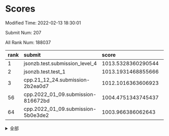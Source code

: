 # Scores

Modified Time: 2022-02-13 18:30:01

Submit Num: 207

All Rank Num: 188037

| rank |               submit               |       score        |       sigma        | pk_num |
| :--- | :--------------------------------- | :----------------- | :----------------- | :----- |
| 1    | jsonzb.test.submission_level_4     | 1013.5328360290544 | 0.8216442896782871 | 3632   |
| 2    | jsonzb.test.test_1                 | 1013.1931468855666 | 0.8212110055766969 | 3637   |
| 3    | cpp.21_12_24.submission-2b2ea0d7   | 1012.1016363606923 | 0.7899149992388765 | 3633   |
| 56   | cpp.2022_01_09.submission-816672bd | 1004.4751343745437 | 0.7007859314778404 | 3634   |
| 64   | cpp.2022_01_09.submission-5b0e3de2 | 1003.966386062643  | 0.734026308052755  | 3635   |


<details>
<summary>全部</summary>

| rank |                 submit                 |       score        |       sigma        | pk_num |
| :--- | :------------------------------------- | :----------------- | :----------------- | :----- |
| 1    | jsonzb.test.submission_level_4         | 1013.5328360290544 | 0.8216442896782871 | 3632   |
| 2    | jsonzb.test.test_1                     | 1013.1931468855666 | 0.8212110055766969 | 3637   |
| 3    | cpp.21_12_24.submission-2b2ea0d7       | 1012.1016363606923 | 0.7899149992388765 | 3633   |
| 4    | gobigger.level_3.submission_level_3_38 | 1011.5000799698355 | 0.7744018328657656 | 3631   |
| 5    | gobigger.level_3.submission_level_3_12 | 1011.3030742668353 | 0.7646354614457082 | 3634   |
| 6    | gobigger.level_3.submission_level_3_9  | 1011.0565442175173 | 0.7574282680620615 | 3635   |
| 7    | gobigger.level_3.submission_level_3_26 | 1011.0353547795899 | 0.7817688726043909 | 3636   |
| 8    | gobigger.level_3.submission_level_3_42 | 1011.0258341805429 | 0.7787196429979439 | 3631   |
| 9    | gobigger.level_3.submission_level_3_41 | 1010.8996482435825 | 0.7860057681132193 | 3636   |
| 10   | gobigger.level_3.submission_level_3_3  | 1010.8517589836526 | 0.7596828467929132 | 3637   |
| 11   | gobigger.level_3.submission_level_3_2  | 1010.8205296859826 | 0.7920058659816422 | 3628   |
| 12   | gobigger.level_3.submission_level_3_7  | 1010.7852954744717 | 0.7517421241362915 | 3633   |
| 13   | gobigger.level_3.submission_level_3_39 | 1010.7144969496044 | 0.7683900930208113 | 3634   |
| 14   | gobigger.level_3.submission_level_3_11 | 1010.489526204897  | 0.7521889280094383 | 3636   |
| 15   | gobigger.level_3.submission_level_3_31 | 1010.4177041481098 | 0.7697126557212861 | 3627   |
| 16   | gobigger.level_3.submission_level_3_23 | 1010.3342613046384 | 0.7722928087752771 | 3633   |
| 17   | gobigger.level_3.submission_level_3_43 | 1010.3311634077869 | 0.7745256559648039 | 3634   |
| 18   | gobigger.level_3.submission_level_3_49 | 1010.3204347295464 | 0.7720689701082654 | 3630   |
| 19   | gobigger.level_3.submission_level_3_4  | 1010.3121415620299 | 0.7764230628581072 | 3633   |
| 20   | gobigger.level_3.submission_level_3_1  | 1010.2592497119723 | 0.7570098358925134 | 3633   |
| 21   | gobigger.level_3.submission_level_3_40 | 1010.2567513099174 | 0.7687019450101673 | 3635   |
| 22   | gobigger.level_3.submission_level_3_27 | 1010.2408197423432 | 0.7689297620048622 | 3633   |
| 23   | gobigger.level_3.submission_level_3_5  | 1010.1203315016975 | 0.7791665887714594 | 3635   |
| 24   | gobigger.level_3.submission_level_3_46 | 1010.113454022529  | 0.7755955093331552 | 3634   |
| 25   | gobigger.level_3.submission_level_3_44 | 1010.0604472350985 | 0.7662696485724562 | 3630   |
| 26   | gobigger.level_3.submission_level_3_13 | 1010.0281824079538 | 0.761145867105822  | 3638   |
| 27   | gobigger.level_3.submission_level_3_33 | 1009.9585554019908 | 0.7565997202063387 | 3633   |
| 28   | gobigger.level_3.submission_level_3_28 | 1009.9326277921663 | 0.7522307297452527 | 3633   |
| 29   | gobigger.level_3.submission_level_3_14 | 1009.930660140738  | 0.7467748192087755 | 3635   |
| 30   | gobigger.level_3.submission_level_3_29 | 1009.8859244459546 | 0.7664359270054707 | 3634   |
| 31   | gobigger.level_3.submission_level_3_30 | 1009.8857073787468 | 0.7552203414088909 | 3639   |
| 32   | gobigger.level_3.submission_level_3_36 | 1009.8523241475876 | 0.7676829348165969 | 3636   |
| 33   | gobigger.level_3.submission_level_3_20 | 1009.851933067086  | 0.7735100189239437 | 3630   |
| 34   | gobigger.level_3.submission_level_3_37 | 1009.8005590448233 | 0.7550826199534524 | 3638   |
| 35   | gobigger.level_3.submission_level_3_6  | 1009.790556236216  | 0.7387489362946917 | 3634   |
| 36   | gobigger.level_3.submission_level_3_19 | 1009.7765413968376 | 0.7525604958491929 | 3630   |
| 37   | gobigger.level_3.submission_level_3_15 | 1009.7067386140031 | 0.7749981352151855 | 3633   |
| 38   | gobigger.level_3.submission_level_3_16 | 1009.6784911752133 | 0.7661036103543899 | 3634   |
| 39   | gobigger.level_3.submission_level_3_24 | 1009.608408527242  | 0.7552622922775043 | 3632   |
| 40   | gobigger.level_3.submission_level_3_8  | 1009.5835349412492 | 0.7462384380430854 | 3631   |
| 41   | gobigger.level_3.submission_level_3_18 | 1009.1845162555488 | 0.7534148829786427 | 3636   |
| 42   | gobigger.level_3.submission_level_3_25 | 1009.1575910211851 | 0.7463000446136683 | 3633   |
| 43   | gobigger.level_3.submission_level_3_47 | 1009.1087968695783 | 0.7567188737931315 | 3634   |
| 44   | gobigger.level_3.submission_level_3_45 | 1009.0896092569815 | 0.7375897436724822 | 3632   |
| 45   | gobigger.level_3.submission_level_3_34 | 1009.0738251336026 | 0.750052510106341  | 3638   |
| 46   | gobigger.level_3.submission_level_3_35 | 1009.0271269056126 | 0.7382308032352259 | 3634   |
| 47   | gobigger.level_3.submission_level_3_48 | 1008.6236253111792 | 0.7506615239210876 | 3631   |
| 48   | gobigger.level_3.submission_level_3_10 | 1008.4753999121378 | 0.7496080716647877 | 3633   |
| 49   | gobigger.level_3.submission_level_3_22 | 1008.302832075352  | 0.7414088254653127 | 3631   |
| 50   | gobigger.level_3.submission_level_3_17 | 1008.2823031018595 | 0.7388999101270067 | 3636   |
| 51   | gobigger.level_3.submission_level_3_21 | 1008.2392610419431 | 0.742140951710865  | 3633   |
| 52   | gobigger.level_3.submission_level_3_32 | 1008.0630604415693 | 0.7388529606182476 | 3630   |
| 53   | gobigger.level_3.submission_level_3_0  | 1008.05123653662   | 0.7300551164020747 | 3628   |
| 54   | gobigger.level_1.submission_level_1_1  | 1004.9418271961276 | 0.7315766621809631 | 3631   |
| 55   | gobigger.level_1.submission_level_1_27 | 1004.6292629124084 | 0.7166575531426501 | 3631   |
| 56   | cpp.2022_01_09.submission-816672bd     | 1004.4751343745437 | 0.7007859314778404 | 3634   |
| 57   | gobigger.level_1.submission_level_1_23 | 1004.3906536397109 | 0.706761196899395  | 3630   |
| 58   | gobigger.level_1.submission_level_1_41 | 1004.3049101933931 | 0.7178833002266809 | 3637   |
| 59   | gobigger.level_1.submission_level_1_16 | 1004.2486669537471 | 0.7267124270055518 | 3633   |
| 60   | gobigger.level_1.submission_level_1_15 | 1004.1353667998972 | 0.721637780970776  | 3633   |
| 61   | gobigger.level_1.submission_level_1_39 | 1004.1118169199867 | 0.7273605754048924 | 3635   |
| 62   | gobigger.level_1.submission_level_1_44 | 1004.0438054271608 | 0.7210580891849931 | 3634   |
| 63   | gobigger.level_1.submission_level_1_24 | 1003.9668860249018 | 0.7205515010752224 | 3633   |
| 64   | cpp.2022_01_09.submission-5b0e3de2     | 1003.966386062643  | 0.734026308052755  | 3635   |
| 65   | gobigger.level_1.submission_level_1_32 | 1003.9203431502848 | 0.7208937288223236 | 3633   |
| 66   | gobigger.level_1.submission_level_1_22 | 1003.9038226236621 | 0.7131129695431269 | 3635   |
| 67   | gobigger.level_1.submission_level_1_6  | 1003.8974228136274 | 0.715289782927193  | 3637   |
| 68   | gobigger.level_1.submission_level_1_2  | 1003.873776017132  | 0.697939989785319  | 3637   |
| 69   | gobigger.level_1.submission_level_1_37 | 1003.8065551149689 | 0.7184876103791386 | 3634   |
| 70   | gobigger.level_1.submission_level_1_47 | 1003.7892602228468 | 0.7058301430492055 | 3633   |
| 71   | gobigger.level_1.submission_level_1_18 | 1003.7676808741354 | 0.7189078017919275 | 3629   |
| 72   | gobigger.level_1.submission_level_1_17 | 1003.764513920148  | 0.7261141268885192 | 3632   |
| 73   | gobigger.level_1.submission_level_1_21 | 1003.7328339511921 | 0.7102699829360697 | 3630   |
| 74   | gobigger.level_1.submission_level_1_13 | 1003.6719350252754 | 0.7236332119071188 | 3634   |
| 75   | gobigger.level_1.submission_level_1_19 | 1003.6537292249865 | 0.7156641235223241 | 3635   |
| 76   | gobigger.level_1.submission_level_1_5  | 1003.5961301710835 | 0.7224942483446842 | 3631   |
| 77   | gobigger.level_1.submission_level_1_7  | 1003.5584972699154 | 0.7177256698308512 | 3630   |
| 78   | gobigger.level_1.submission_level_1_34 | 1003.4651378569808 | 0.7075554050305646 | 3636   |
| 79   | gobigger.level_1.submission_level_1_4  | 1003.4621324176582 | 0.7063807718464357 | 3631   |
| 80   | gobigger.level_1.submission_level_1_33 | 1003.4148107416477 | 0.7203138829431471 | 3628   |
| 81   | gobigger.level_1.submission_level_1_20 | 1003.2910194728511 | 0.7144465651460162 | 3638   |
| 82   | gobigger.level_1.submission_level_1_11 | 1003.2754362925913 | 0.7286703661199341 | 3629   |
| 83   | gobigger.level_1.submission_level_1_49 | 1003.2031757638396 | 0.7197466658505355 | 3634   |
| 84   | gobigger.level_1.submission_level_1_3  | 1003.1596249938457 | 0.7131545551949193 | 3632   |
| 85   | gobigger.level_1.submission_level_1_0  | 1003.1146740615983 | 0.7200180017768976 | 3633   |
| 86   | gobigger.level_1.submission_level_1_45 | 1003.1125999714004 | 0.7195150893811186 | 3633   |
| 87   | gobigger.level_1.submission_level_1_30 | 1003.0678592819888 | 0.7103051593555283 | 3635   |
| 88   | gobigger.level_1.submission_level_1_36 | 1003.0286992475319 | 0.7136053956030131 | 3637   |
| 89   | gobigger.level_1.submission_level_1_35 | 1003.0193193925207 | 0.7094208984804801 | 3631   |
| 90   | gobigger.level_1.submission_level_1_28 | 1002.9141213988431 | 0.7119130328582245 | 3627   |
| 91   | gobigger.level_1.submission_level_1_31 | 1002.902620437123  | 0.7169910047058624 | 3635   |
| 92   | gobigger.level_1.submission_level_1_14 | 1002.8937806090729 | 0.7243513746482958 | 3637   |
| 93   | gobigger.level_1.submission_level_1_10 | 1002.888040206449  | 0.7176040595295018 | 3636   |
| 94   | gobigger.level_1.submission_level_1_9  | 1002.7959752865478 | 0.7230688939030596 | 3627   |
| 95   | gobigger.level_1.submission_level_1_42 | 1002.7439880950017 | 0.7228086965420667 | 3632   |
| 96   | gobigger.level_1.submission_level_1_48 | 1002.7390181659792 | 0.7066724706816103 | 3632   |
| 97   | gobigger.level_1.submission_level_1_40 | 1002.7302724754484 | 0.7187196959707254 | 3635   |
| 98   | gobigger.level_1.submission_level_1_46 | 1002.6989854729877 | 0.702466620728564  | 3637   |
| 99   | gobigger.level_1.submission_level_1_8  | 1002.5239850797462 | 0.7137741496320907 | 3636   |
| 100  | gobigger.level_1.submission_level_1_29 | 1002.4109906517119 | 0.7063070030753945 | 3640   |
| 101  | gobigger.level_1.submission_level_1_43 | 1002.3944100287115 | 0.7041345710722339 | 3635   |
| 102  | gobigger.level_1.submission_level_1_26 | 1002.2388044551128 | 0.711944321689528  | 3634   |
| 103  | gobigger.level_1.submission_level_1_12 | 1002.1976121268959 | 0.7224820877613174 | 3637   |
| 104  | gobigger.level_1.submission_level_1_38 | 1001.7722358084714 | 0.7126553693556862 | 3633   |
| 105  | gobigger.level_1.submission_level_1_25 | 1001.488390898933  | 0.709879603657561  | 3624   |
| 106  | gobigger.random.submission_random_25   | 998.2477533110136  | 0.7055071144137972 | 3639   |
| 107  | gobigger.random.submission_random_18   | 997.0386138469022  | 0.7103330050377265 | 3631   |
| 108  | gobigger.random.submission_random_36   | 997.0047298769448  | 0.70954923579204   | 3639   |
| 109  | gobigger.random.submission_random_48   | 996.9661024842376  | 0.6995859255178282 | 3631   |
| 110  | gobigger.random.submission_random_26   | 996.8891545621763  | 0.7215211325800271 | 3636   |
| 111  | gobigger.random.submission_random_15   | 996.8288067994171  | 0.7013391075310301 | 3637   |
| 112  | gobigger.random.submission_random_39   | 996.7923022611375  | 0.7077605003261427 | 3634   |
| 113  | gobigger.random.submission_random_19   | 996.6847647808615  | 0.7013541034986721 | 3629   |
| 114  | gobigger.random.submission_random_8    | 996.6790270487459  | 0.7003406267999334 | 3634   |
| 115  | gobigger.random.submission_random_2    | 996.5871304428083  | 0.7092298599732569 | 3635   |
| 116  | gobigger.random.submission_random_10   | 996.5643231919322  | 0.706753376836634  | 3633   |
| 117  | gobigger.random.submission_random_42   | 996.5551761857321  | 0.7014977627067444 | 3635   |
| 118  | gobigger.random.submission_random_21   | 996.401760881194   | 0.7014786543673927 | 3634   |
| 119  | gobigger.random.submission_random_5    | 996.3543300366674  | 0.7230549003944878 | 3633   |
| 120  | gobigger.random.submission_random_6    | 996.2388183385248  | 0.693628236290383  | 3631   |
| 121  | gobigger.random.submission_random_12   | 996.1398176360372  | 0.7098019420753691 | 3636   |
| 122  | gobigger.random.submission_random_24   | 996.1371751281285  | 0.7127190727842898 | 3636   |
| 123  | gobigger.random.submission_random_7    | 996.1259007861075  | 0.7291619955897846 | 3635   |
| 124  | gobigger.random.submission_random_29   | 996.1022696819579  | 0.7142261561741434 | 3632   |
| 125  | gobigger.random.submission_random_23   | 996.098491448921   | 0.7049038874122531 | 3636   |
| 126  | gobigger.random.submission_random_37   | 996.0897937409424  | 0.714423435090825  | 3632   |
| 127  | gobigger.random.submission_random_22   | 996.0512718094219  | 0.7226087739660649 | 3634   |
| 128  | gobigger.random.submission_random_4    | 996.0365650258211  | 0.7154517391729622 | 3636   |
| 129  | gobigger.random.submission_random_41   | 995.9373594982613  | 0.7150734100733571 | 3636   |
| 130  | gobigger.random.submission_random_30   | 995.9059534304959  | 0.7367643528566591 | 3632   |
| 131  | gobigger.random.submission_random_49   | 995.902657717899   | 0.7109841643734871 | 3634   |
| 132  | gobigger.random.submission_random_28   | 995.8525493914216  | 0.6993482776867511 | 3637   |
| 133  | gobigger.random.submission_random_11   | 995.8468656745895  | 0.7072541748515708 | 3637   |
| 134  | gobigger.random.submission_random_33   | 995.8188287785407  | 0.7204910443467484 | 3637   |
| 135  | gobigger.random.submission_random_34   | 995.7981084425827  | 0.7235361779597493 | 3639   |
| 136  | gobigger.random.submission_random_45   | 995.7955271715189  | 0.6976744549223123 | 3631   |
| 137  | gobigger.random.submission_random_16   | 995.7514053881918  | 0.7194423439273813 | 3634   |
| 138  | gobigger.random.submission_random_47   | 995.7434310708206  | 0.7178865988277976 | 3632   |
| 139  | gobigger.random.submission_random_13   | 995.6772927580953  | 0.7174326025109663 | 3632   |
| 140  | gobigger.random.submission_random_35   | 995.648189970382   | 0.7121174195629951 | 3636   |
| 141  | gobigger.random.submission_random_43   | 995.6255588604115  | 0.7094691156551329 | 3632   |
| 142  | gobigger.random.submission_random_0    | 995.6172308708631  | 0.7086381632313222 | 3639   |
| 143  | gobigger.random.submission_random_27   | 995.5936998721307  | 0.7259411350815729 | 3637   |
| 144  | gobigger.random.submission_random_31   | 995.5883696985472  | 0.7122571080807374 | 3630   |
| 145  | gobigger.random.submission_random_20   | 995.5820800272998  | 0.7326409026668877 | 3631   |
| 146  | gobigger.random.submission_random_44   | 995.5293689304415  | 0.7187650154872672 | 3631   |
| 147  | gobigger.random.submission_random_17   | 995.38527835415    | 0.7025249458672207 | 3641   |
| 148  | gobigger.random.submission_random_46   | 995.3508874751125  | 0.71675552177974   | 3637   |
| 149  | gobigger.random.submission_random_40   | 995.2195544074973  | 0.7183250205160101 | 3634   |
| 150  | gobigger.random.submission_random_1    | 995.2105259929265  | 0.7048721340182834 | 3634   |
| 151  | gobigger.random.submission_random_38   | 995.1577843069533  | 0.7201521764308415 | 3633   |
| 152  | gobigger.random.submission_random_32   | 995.1491034412677  | 0.7089494996154891 | 3631   |
| 153  | gobigger.random.submission_random_14   | 995.0955568612433  | 0.7147952723939069 | 3634   |
| 154  | gobigger.random.submission_random_3    | 995.0672845532035  | 0.7254737473592202 | 3643   |
| 155  | gobigger.random.submission_random_9    | 995.0512378375005  | 0.7071853840825867 | 3634   |
| 156  | gobigger.level_2.submission_level_2_24 | 994.1791323730793  | 0.7191361158609699 | 3633   |
| 157  | gobigger.level_2.submission_level_2_1  | 993.8913092179785  | 0.7443987525517419 | 3632   |
| 158  | gobigger.level_2.submission_level_2_46 | 993.7294768974294  | 0.7298128354089275 | 3634   |
| 159  | gobigger.level_2.submission_level_2_45 | 993.3987601838764  | 0.7252159801152092 | 3634   |
| 160  | gobigger.level_2.submission_level_2_26 | 993.365187999143   | 0.738082055267279  | 3640   |
| 161  | gobigger.level_2.submission_level_2_4  | 993.2075198891695  | 0.7404489524968101 | 3633   |
| 162  | gobigger.level_2.submission_level_2_49 | 993.2009443365104  | 0.7285003063950063 | 3636   |
| 163  | gobigger.level_2.submission_level_2_11 | 993.0703174718391  | 0.7339772249868682 | 3633   |
| 164  | gobigger.level_2.submission_level_2_31 | 992.9968093866029  | 0.7319899742781857 | 3631   |
| 165  | gobigger.level_2.submission_level_2_42 | 992.7847113068916  | 0.7422412234003747 | 3631   |
| 166  | gobigger.level_2.submission_level_2_36 | 992.6952999695185  | 0.7562872132677029 | 3634   |
| 167  | gobigger.level_2.submission_level_2_39 | 992.6799790082082  | 0.7477729922038442 | 3635   |
| 168  | gobigger.level_2.submission_level_2_29 | 992.6744712365901  | 0.7456139104157063 | 3639   |
| 169  | gobigger.level_2.submission_level_2_43 | 992.5686545790984  | 0.735300496209746  | 3631   |
| 170  | gobigger.level_2.submission_level_2_2  | 992.5571217361232  | 0.7482944624848931 | 3635   |
| 171  | gobigger.level_2.submission_level_2_13 | 992.5344573797436  | 0.7292436579365779 | 3635   |
| 172  | gobigger.level_2.submission_level_2_0  | 992.5302466708002  | 0.7308655018321066 | 3631   |
| 173  | gobigger.level_2.submission_level_2_37 | 992.4751766066611  | 0.7407719921386026 | 3633   |
| 174  | gobigger.level_2.submission_level_2_40 | 992.4521294849637  | 0.7276108004604932 | 3635   |
| 175  | gobigger.level_2.submission_level_2_38 | 992.3098458726121  | 0.7468754347134501 | 3634   |
| 176  | gobigger.level_2.submission_level_2_8  | 992.1545554532366  | 0.7497238584479627 | 3635   |
| 177  | gobigger.level_2.submission_level_2_27 | 991.9987160761224  | 0.735078324030967  | 3637   |
| 178  | gobigger.level_2.submission_level_2_34 | 991.984573334315   | 0.7256981436516324 | 3633   |
| 179  | gobigger.level_2.submission_level_2_22 | 991.9279046239363  | 0.7529683859598025 | 3632   |
| 180  | gobigger.level_2.submission_level_2_5  | 991.9230442043912  | 0.7562699088136553 | 3627   |
| 181  | gobigger.level_2.submission_level_2_25 | 991.9134300315409  | 0.7412852710166601 | 3630   |
| 182  | gobigger.level_2.submission_level_2_9  | 991.8853133536549  | 0.7345721968727634 | 3634   |
| 183  | gobigger.level_2.submission_level_2_33 | 991.8708822043257  | 0.7490789201486094 | 3634   |
| 184  | gobigger.level_2.submission_level_2_28 | 991.8165371142206  | 0.7447435643275446 | 3636   |
| 185  | gobigger.level_2.submission_level_2_20 | 991.6662148652802  | 0.7508319346511811 | 3628   |
| 186  | gobigger.level_2.submission_level_2_35 | 991.6230892143252  | 0.7478601414819708 | 3629   |
| 187  | gobigger.level_2.submission_level_2_48 | 991.5944733340793  | 0.7648602776599571 | 3631   |
| 188  | gobigger.level_2.submission_level_2_23 | 991.5902106197451  | 0.7348455887805828 | 3631   |
| 189  | gobigger.level_2.submission_level_2_41 | 991.576501088648   | 0.7385387431853004 | 3631   |
| 190  | gobigger.level_2.submission_level_2_16 | 991.5204607182122  | 0.7386834481388199 | 3634   |
| 191  | gobigger.level_2.submission_level_2_15 | 991.4033664205256  | 0.7513726602377089 | 3637   |
| 192  | gobigger.level_2.submission_level_2_3  | 991.286519994702   | 0.7501076877388524 | 3636   |
| 193  | gobigger.level_2.submission_level_2_12 | 991.2531236677326  | 0.7599683732180122 | 3627   |
| 194  | gobigger.level_2.submission_level_2_32 | 991.2193726718242  | 0.7588145178167656 | 3631   |
| 195  | gobigger.level_2.submission_level_2_30 | 991.1306362304822  | 0.7511600611093537 | 3631   |
| 196  | gobigger.level_2.submission_level_2_10 | 991.1074006490816  | 0.7561569669400782 | 3634   |
| 197  | gobigger.level_2.submission_level_2_18 | 991.0814064161855  | 0.7461792667211916 | 3632   |
| 198  | gobigger.level_2.submission_level_2_14 | 991.0683777844426  | 0.7558648276372074 | 3636   |
| 199  | gobigger.level_2.submission_level_2_21 | 991.0292466448082  | 0.7554641025296055 | 3633   |
| 200  | gobigger.level_2.submission_level_2_44 | 990.9371837651773  | 0.7266187753740176 | 3633   |
| 201  | gobigger.level_2.submission_level_2_7  | 990.9321919321505  | 0.7749126519789941 | 3636   |
| 202  | gobigger.level_2.submission_level_2_17 | 990.8937842409172  | 0.7589893692179117 | 3635   |
| 203  | gobigger.level_2.submission_level_2_47 | 990.7502271497427  | 0.7601486175681622 | 3637   |
| 204  | gobigger.level_2.submission_level_2_6  | 990.5549939388484  | 0.7598328042191131 | 3632   |
| 205  | gobigger.level_2.submission_level_2_19 | 990.4039355531977  | 0.7671143095103583 | 3627   |
| 206  | gobigger.none.submission_none_1        | 978.8086470044102  | 1.1830432575539855 | 3634   |
| 207  | gobigger.none.submission_none_0        | 976.0629417850138  | 1.472283767864474  | 3634   |

</details>
